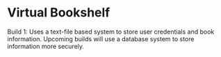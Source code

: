 # Virtual Bookshelf

Build 1: Uses a text-file based system to store user credentials and book information. Upcoming builds will use a database system to store information more securely.
